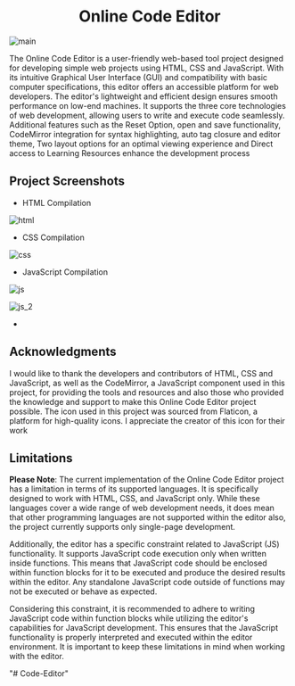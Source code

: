 <h1 align="center" id="title">Online Code Editor</h1>

![main](https://github.com/ashin-coder/online-code-editor/assets/73836674/057879e2-0d55-46c7-a95b-7c8613b7f3e1)

The Online Code Editor is a user-friendly web-based tool project designed for developing simple web projects using HTML, CSS and JavaScript. With its intuitive Graphical User Interface (GUI) and compatibility with basic computer specifications, this editor offers an accessible platform for web developers. The editor's lightweight and efficient design ensures smooth performance on low-end machines. It supports the three core technologies of web development, allowing users to write and execute code seamlessly. Additional features such as the Reset Option, open and save functionality, CodeMirror integration for syntax highlighting, auto tag closure and editor theme, Two layout options for an optimal viewing experience and Direct access to Learning Resources enhance the development process


## Project Screenshots

* HTML Compilation
  
![html](https://github.com/ashin-coder/online-code-editor/assets/73836674/6f315025-fa79-481e-bc33-e8fec5fc36de)

* CSS Compilation

![css](https://github.com/ashin-coder/online-code-editor/assets/73836674/66d38d72-9813-4765-a823-733cc406f89b)

* JavaScript Compilation

![js](https://github.com/ashin-coder/online-code-editor/assets/73836674/39f0f1df-8d1a-4172-acd2-b237b4e1c46c)

![js_2](https://github.com/ashin-coder/online-code-editor/assets/73836674/095a1009-057c-4765-a64c-07d4f2c7b0a1)

*

## Acknowledgments

I would like to thank the developers and contributors of HTML, CSS and JavaScript, as well as the CodeMirror, a JavaScript component used in this project, for providing the tools and resources and also those who provided the knowledge and support to make this Online Code Editor project possible. The icon used in this project was sourced from Flaticon, a platform for high-quality icons. I appreciate the creator of this icon for their work

## Limitations

**Please Note**: The current implementation of the Online Code Editor project has a limitation in terms of its supported languages. It is specifically designed to work with HTML, CSS, and JavaScript only. While these languages cover a wide range of web development needs, it does mean that other programming languages are not supported within the editor also, the project currently supports only single-page development.

Additionally, the editor has a specific constraint related to JavaScript (JS) functionality. It supports JavaScript code execution only when written inside functions. This means that JavaScript code should be enclosed within function blocks for it to be executed and produce the desired results within the editor. Any standalone JavaScript code outside of functions may not be executed or behave as expected.

Considering this constraint, it is recommended to adhere to writing JavaScript code within function blocks while utilizing the editor's capabilities for JavaScript development. This ensures that the JavaScript functionality is properly interpreted and executed within the editor environment. It is important to keep these limitations in mind when working with the editor. 





"# Code-Editor" 
